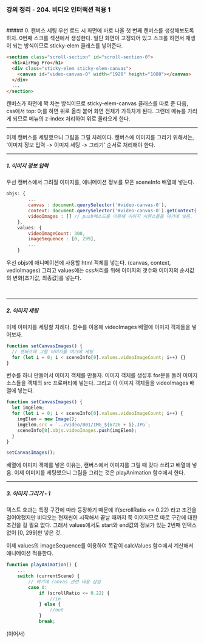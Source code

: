 ### 강의 정리 - 204. 비디오 인터랙션 적용 1

<br />
##### 0. 캔버스 세팅
우선 로드 시 화면에 바로 나올 첫 번째 캔버스를 생성해보도록 하자. 0번째 스크롤 섹션에서 생성한다. 일단 화면이 고정되어 있고 스크롤 하면서 재생이 되는 방식이므로 sticky-elem 클래스를 넣어준다.

```html
<section class="scroll-section" id="scroll-section-0">
  <h1>AirMug Pro</h1>
  <div class="sticky-elem sticky-elem-canvas">
    <canvas id="video-canvas-0" width="1920" height="1080"></canvas>
  </div>
  ...
</section>
```

캔버스가 화면에 꽉 차는 방식이므로 sticky-elem-canvas 클래스를 따로 준 다음, css에서 top: 0;를 하면 위로 올라 붙어 화면 전체가 가득차게 된다. 그런데 메뉴를 가리게 되므로 메뉴의 z-index 처리하여 위로 올라오게 한다.
<br />

---

이제 캔버스를 세팅했으니 그림을 그릴 차례이다. 캔버스에 이미지를 그리기 위해서는, '이미지 정보 입력 -> 이미지 세팅 -> 그리기' 순서로 처리해야 한다.
<br />

---

##### 1. 이미지 정보 입력

우선 캔버스에서 그려질 이미지를, 애니메이션 정보를 모은 sceneInfo 배열에 넣는다.

```javascript
objs: {
        ...
        canvas : document.querySelector('#video-canvas-0'),
        context: document.querySelector('#video-canvas-0').getContext('2d'),
        videoImages : [] // push메소드를 이용해 이미지 시퀀스들을 여기에 넣음.
    },
    values: {
        videoImageCount: 300,
        imageSequence : [0, 299],
        ...
    }
```

우선 objs에 애니메이션에 사용할 html 객체를 넣는다. (canvas, context, vedioImages) 그리고 values에는 css처리를 위해 이미지의 갯수와 이미지의 순서값의 변화[초기값, 최종값]를 넣는다.

<br />

---

##### 2. 이미지 세팅

이제 이미지를 세팅할 차례다. 함수를 이용해 videoImages 배열에 이미지 객체들을 넣어보자.

```javascript
function setCanvasImages() {
  // 캔버스에 그릴 이미지를 여기에 세팅
  for (let i = 0; i < sceneInfo[0].values.videoImageCount; i++) {}
}
```

변수를 하나 만들어서 이미지 객체를 만들자. 이미지 객체를 생성후 for문을 돌려 이미지 소스들을 객체의 src 프로퍼티에 넣는다. 그리고 이 이미지 객체들을 videoImages 배열에 넣는다.

```javascript
function setCanvasImages() {
  let imgElem;
  for (let i = 0; i < sceneInfo[0].values.videoImageCount; i++) {
    imgElem = new Image();
    imgElem.src = `../video/001/IMG_${6726 + i}.JPG`;
    sceneInfo[0].objs.videoImages.push(imgElem);
  }
}

setCanvasImages();
```

배열에 이미지 객체를 넣은 이유는, 캔버스에서 이미지를 그릴 때 갖다 쓰려고 배열에 넣음. 이제 이미지를 세팅했으니 그림을 그리는 것은 playAnimation 함수에서 한다.
<br />

---

##### 3. 이미지 그리기 - 1

텍스트 효과는 특정 구간에 따라 등장하기 때문에 if(scrollRatio <= 0.22) 라고 조건을 걸어야했지만 비디오는 현재씬이 시작해서 끝날 때까지 쭉 이어지므로 따로 구간에 대한 조건을 걸 필요 없다. 그래서 values에서도 start와 end값의 정보가 있는 2번째 인덱스 없이 [0, 299]만 넣은 것.

이제 values의 imageSequence를 이용하여 똑같이 calcValues 함수에서 계산해서 애니메이션 적용한다.

```javascript
function playAnimation() {
    ...
    switch (currentScene) {
        // 여기에 canvas 관련 내용 삽입
        case 0:
            if (scrollRatio <= 0.22) {
                //in
            } else {
                //out
            }
            break;
```

(이어서)
